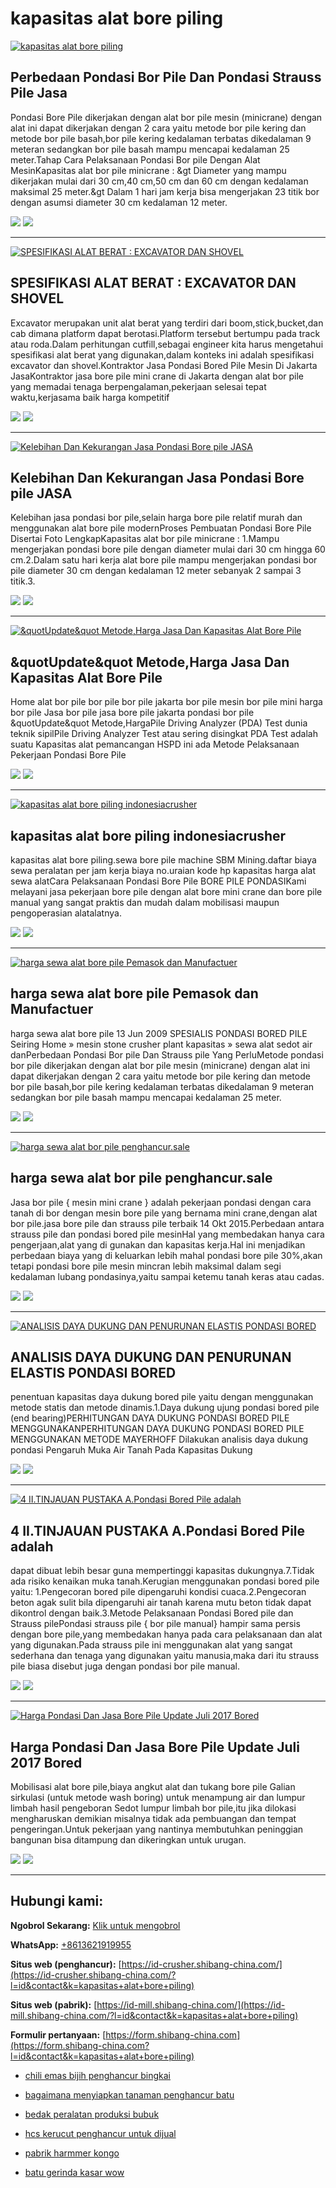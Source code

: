 # kapasitas alat bore piling

<a href="https://swt.shibang-china.com/?l=id&img&k=kapasitas+alat+bore+piling" target="_blank">![kapasitas alat bore piling](http://static.shibang-china.com/all-800x300/1136.jpg)</a>

## Perbedaan Pondasi Bor Pile Dan Pondasi Strauss Pile Jasa
Pondasi Bore Pile dikerjakan dengan alat bor pile mesin (minicrane) dengan alat ini dapat dikerjakan dengan 2 cara yaitu metode bor pile kering dan metode bor pile basah,bor pile kering kedalaman terbatas dikedalaman 9 meteran sedangkan bor pile basah mampu mencapai kedalaman 25 meter.Tahap Cara Pelaksanaan Pondasi Bor pile Dengan Alat MesinKapasitas alat bor pile minicrane : &gt Diameter yang mampu dikerjakan mulai dari 30 cm,40 cm,50 cm dan 60 cm dengan kedalaman maksimal 25 meter.&gt Dalam 1 hari jam kerja bisa mengerjakan 23 titik bor dengan asumsi diameter 30 cm kedalaman 12 meter.


<a href="https://whatsapp.shibangsoft.com/WhatsApp.php" target="_blank" title="WhatsApp">![](http://static.shibang-china.com/icon/whatsapp.png)</a> <a href="https://swt.shibang-china.com/?l=id&icon&k=kapasitas+alat+bore+piling" target="_blank">![](http://static.shibang-china.com/icon/chat-id.png)</a>

---

<a href="https://swt.shibang-china.com/?l=id&img&k=kapasitas+alat+bore+piling" target="_blank">![SPESIFIKASI ALAT BERAT : EXCAVATOR DAN SHOVEL](http://static.shibang-china.com/all-800x300/1469.jpg)</a>

## SPESIFIKASI ALAT BERAT : EXCAVATOR DAN SHOVEL
Excavator merupakan unit alat berat yang terdiri dari boom,stick,bucket,dan cab dimana platform dapat berotasi.Platform tersebut bertumpu pada track atau roda.Dalam perhitungan cutfill,sebagai engineer kita harus mengetahui spesifikasi alat berat yang digunakan,dalam konteks ini adalah spesifikasi excavator dan shovel.Kontraktor Jasa Pondasi Bored Pile Mesin Di Jakarta JasaKontraktor jasa bore pile mini crane di Jakarta dengan alat bor pile yang memadai tenaga berpengalaman,pekerjaan selesai tepat waktu,kerjasama baik harga kompetitif


<a href="https://whatsapp.shibangsoft.com/WhatsApp.php" target="_blank" title="WhatsApp">![](http://static.shibang-china.com/icon/whatsapp.png)</a> <a href="https://swt.shibang-china.com/?l=id&icon&k=kapasitas+alat+bore+piling" target="_blank">![](http://static.shibang-china.com/icon/chat-id.png)</a>

---

<a href="https://swt.shibang-china.com/?l=id&img&k=kapasitas+alat+bore+piling" target="_blank">![Kelebihan Dan Kekurangan Jasa Pondasi Bore pile JASA](http://static.shibang-china.com/all-800x300/1437.jpg)</a>

## Kelebihan Dan Kekurangan Jasa Pondasi Bore pile JASA
Kelebihan jasa pondasi bor pile,selain harga bore pile relatif murah dan menggunakan alat bore pile modernProses Pembuatan Pondasi Bore Pile Disertai Foto LengkapKapasitas alat bor pile minicrane : 1.Mampu mengerjakan pondasi bore pile dengan diameter mulai dari 30 cm hingga 60 cm.2.Dalam satu hari kerja alat bore pile mampu mengerjakan pondasi bor pile diameter 30 cm dengan kedalaman 12 meter sebanyak 2 sampai 3 titik.3.


<a href="https://whatsapp.shibangsoft.com/WhatsApp.php" target="_blank" title="WhatsApp">![](http://static.shibang-china.com/icon/whatsapp.png)</a> <a href="https://swt.shibang-china.com/?l=id&icon&k=kapasitas+alat+bore+piling" target="_blank">![](http://static.shibang-china.com/icon/chat-id.png)</a>

---

<a href="https://swt.shibang-china.com/?l=id&img&k=kapasitas+alat+bore+piling" target="_blank">![&quotUpdate&quot Metode,Harga Jasa Dan Kapasitas Alat Bore Pile](http://static.shibang-china.com/all-800x300/204.jpg)</a>

## &quotUpdate&quot Metode,Harga Jasa Dan Kapasitas Alat Bore Pile
Home alat bor pile bor pile bor pile jakarta bor pile mesin bor pile mini harga bor pile Jasa bor pile jasa bore pile jakarta pondasi bor pile &quotUpdate&quot Metode,HargaPile Driving Analyzer (PDA) Test dunia teknik sipilPile Driving Analyzer Test atau sering disingkat PDA Test adalah suatu Kapasitas alat pemancangan HSPD ini ada Metode Pelaksanaan Pekerjaan Pondasi Bore Pile


<a href="https://whatsapp.shibangsoft.com/WhatsApp.php" target="_blank" title="WhatsApp">![](http://static.shibang-china.com/icon/whatsapp.png)</a> <a href="https://swt.shibang-china.com/?l=id&icon&k=kapasitas+alat+bore+piling" target="_blank">![](http://static.shibang-china.com/icon/chat-id.png)</a>

---

<a href="https://swt.shibang-china.com/?l=id&img&k=kapasitas+alat+bore+piling" target="_blank">![kapasitas alat bore piling indonesiacrusher](http://static.shibang-china.com/all-800x300/1414.jpg)</a>

## kapasitas alat bore piling indonesiacrusher
kapasitas alat bore piling.sewa bore pile machine SBM Mining.daftar biaya sewa peralatan per jam kerja biaya no.uraian kode hp kapasitas harga alat sewa alatCara Pelaksanaan Pondasi Bore Pile BORE PILE PONDASIKami melayani jasa pekerjaan bore pile dengan alat bore mini crane dan bore pile manual yang sangat praktis dan mudah dalam mobilisasi maupun pengoperasian alatalatnya.


<a href="https://whatsapp.shibangsoft.com/WhatsApp.php" target="_blank" title="WhatsApp">![](http://static.shibang-china.com/icon/whatsapp.png)</a> <a href="https://swt.shibang-china.com/?l=id&icon&k=kapasitas+alat+bore+piling" target="_blank">![](http://static.shibang-china.com/icon/chat-id.png)</a>

---

<a href="https://swt.shibang-china.com/?l=id&img&k=kapasitas+alat+bore+piling" target="_blank">![harga sewa alat bore pile Pemasok dan Manufactuer](http://static.shibang-china.com/all-800x300/1261.jpg)</a>

## harga sewa alat bore pile Pemasok dan Manufactuer
harga sewa alat bore pile 13 Jun 2009 SPESIALIS PONDASI BORED PILE Seiring Home » mesin stone crusher plant kapasitas » sewa alat sedot air danPerbedaan Pondasi Bor pile Dan Strauss pile Yang PerluMetode pondasi bor pile dikerjakan dengan alat bor pile mesin (minicrane) dengan alat ini dapat dikerjakan dengan 2 cara yaitu metode bor pile kering dan metode bor pile basah,bor pile kering kedalaman terbatas dikedalaman 9 meteran sedangkan bor pile basah mampu mencapai kedalaman 25 meter.


<a href="https://whatsapp.shibangsoft.com/WhatsApp.php" target="_blank" title="WhatsApp">![](http://static.shibang-china.com/icon/whatsapp.png)</a> <a href="https://swt.shibang-china.com/?l=id&icon&k=kapasitas+alat+bore+piling" target="_blank">![](http://static.shibang-china.com/icon/chat-id.png)</a>

---

<a href="https://swt.shibang-china.com/?l=id&img&k=kapasitas+alat+bore+piling" target="_blank">![harga sewa alat bor pile penghancur.sale](http://static.shibang-china.com/all-800x300/385.jpg)</a>

## harga sewa alat bor pile penghancur.sale
Jasa bor pile { mesin mini crane } adalah pekerjaan pondasi dengan cara tanah di bor dengan mesin bore pile yang bernama mini crane,dengan alat bor pile.jasa bore pile dan strauss pile terbaik 14 Okt 2015.Perbedaan antara strauss pile dan pondasi bored pile mesinHal yang membedakan hanya cara pengerjaan,alat yang di gunakan dan kapasitas kerja.Hal ini menjadikan perbedaan biaya yang di keluarkan lebih mahal pondasi bore pile 30%,akan tetapi pondasi bore pile mesin mincran lebih maksimal dalam segi kedalaman lubang pondasinya,yaitu sampai ketemu tanah keras atau cadas.


<a href="https://whatsapp.shibangsoft.com/WhatsApp.php" target="_blank" title="WhatsApp">![](http://static.shibang-china.com/icon/whatsapp.png)</a> <a href="https://swt.shibang-china.com/?l=id&icon&k=kapasitas+alat+bore+piling" target="_blank">![](http://static.shibang-china.com/icon/chat-id.png)</a>

---

<a href="https://swt.shibang-china.com/?l=id&img&k=kapasitas+alat+bore+piling" target="_blank">![ANALISIS DAYA DUKUNG DAN PENURUNAN ELASTIS PONDASI BORED](http://static.shibang-china.com/all-800x300/665.jpg)</a>

## ANALISIS DAYA DUKUNG DAN PENURUNAN ELASTIS PONDASI BORED
penentuan kapasitas daya dukung bored pile yaitu dengan menggunakan metode statis dan metode dinamis.1.Daya dukung ujung pondasi bored pile (end bearing)PERHITUNGAN DAYA DUKUNG PONDASI BORED PILE MENGGUNAKANPERHITUNGAN DAYA DUKUNG PONDASI BORED PILE MENGGUNAKAN METODE MAYERHOFF Dilakukan analisis daya dukung pondasi Pengaruh Muka Air Tanah Pada Kapasitas Dukung


<a href="https://whatsapp.shibangsoft.com/WhatsApp.php" target="_blank" title="WhatsApp">![](http://static.shibang-china.com/icon/whatsapp.png)</a> <a href="https://swt.shibang-china.com/?l=id&icon&k=kapasitas+alat+bore+piling" target="_blank">![](http://static.shibang-china.com/icon/chat-id.png)</a>

---

<a href="https://swt.shibang-china.com/?l=id&img&k=kapasitas+alat+bore+piling" target="_blank">![4 II.TINJAUAN PUSTAKA A.Pondasi Bored Pile adalah](http://static.shibang-china.com/all-800x300/925.jpg)</a>

## 4 II.TINJAUAN PUSTAKA A.Pondasi Bored Pile adalah
dapat dibuat lebih besar guna mempertinggi kapasitas dukungnya.7.Tidak ada risiko kenaikan muka tanah.Kerugian menggunakan pondasi bored pile yaitu: 1.Pengecoran bored pile dipengaruhi kondisi cuaca.2.Pengecoran beton agak sulit bila dipengaruhi air tanah karena mutu beton tidak dapat dikontrol dengan baik.3.Metode Pelaksanaan Pondasi Bored pile dan Strauss pilePondasi strauss pile { bor pile manual} hampir sama persis dengan bore pile,yang membedakan hanya pada cara pelaksanaan dan alat yang digunakan.Pada strauss pile ini menggunakan alat yang sangat sederhana dan tenaga yang digunakan yaitu manusia,maka dari itu strauss pile biasa disebut juga dengan pondasi bor pile manual.


<a href="https://whatsapp.shibangsoft.com/WhatsApp.php" target="_blank" title="WhatsApp">![](http://static.shibang-china.com/icon/whatsapp.png)</a> <a href="https://swt.shibang-china.com/?l=id&icon&k=kapasitas+alat+bore+piling" target="_blank">![](http://static.shibang-china.com/icon/chat-id.png)</a>

---

<a href="https://swt.shibang-china.com/?l=id&img&k=kapasitas+alat+bore+piling" target="_blank">![Harga Pondasi Dan Jasa Bore Pile Update Juli 2017 Bored](http://static.shibang-china.com/all-800x300/823.jpg)</a>

## Harga Pondasi Dan Jasa Bore Pile Update Juli 2017 Bored
Mobilisasi alat bore pile,biaya angkut alat dan tukang bore pile Galian sirkulasi (untuk metode wash boring) untuk menampung air dan lumpur limbah hasil pengeboran Sedot lumpur limbah bor pile,itu jika dilokasi mengharuskan demikian misalnya tidak ada pembuangan dan tempat pengeringan.Untuk pekerjaan yang nantinya membutuhkan peninggian bangunan bisa ditampung dan dikeringkan untuk urugan.

<a href="https://whatsapp.shibangsoft.com/WhatsApp.php" target="_blank" title="WhatsApp">![](http://static.shibang-china.com/icon/whatsapp.png)</a> <a href="https://swt.shibang-china.com/?l=id&icon&k=kapasitas+alat+bore+piling" target="_blank">![](http://static.shibang-china.com/icon/chat-id.png)</a>

---
## Hubungi kami:

**Ngobrol Sekarang:** [Klik untuk mengobrol](https://swt.shibang-china.com?l=id&contact&k=kapasitas+alat+bore+piling)

**WhatsApp:**  [+8613621919955](https://whatsapp.shibangsoft.com/WhatsApp.php)

**Situs web (penghancur):** [https://id-crusher.shibang-china.com/](https://id-crusher.shibang-china.com/?l=id&contact&k=kapasitas+alat+bore+piling)

**Situs web (pabrik):** [https://id-mill.shibang-china.com/](https://id-mill.shibang-china.com/?l=id&contact&k=kapasitas+alat+bore+piling)

**Formulir pertanyaan:** [https://form.shibang-china.com](https://form.shibang-china.com?l=id&contact&k=kapasitas+alat+bore+piling)

* [chili emas bijih penghancur bingkai](../47/chili%20emas%20bijih%20penghancur%20bingkai.md)

* [bagaimana menyiapkan tanaman penghancur batu](../46/bagaimana%20menyiapkan%20tanaman%20penghancur%20batu.md)

* [bedak peralatan produksi bubuk](../45/bedak%20peralatan%20produksi%20bubuk.md)

* [hcs kerucut penghancur untuk dijual](../45/hcs%20kerucut%20penghancur%20untuk%20dijual.md)

* [pabrik harmmer kongo](../41/pabrik%20harmmer%20kongo.md)

* [batu gerinda kasar wow](../41/batu%20gerinda%20kasar%20wow.md)